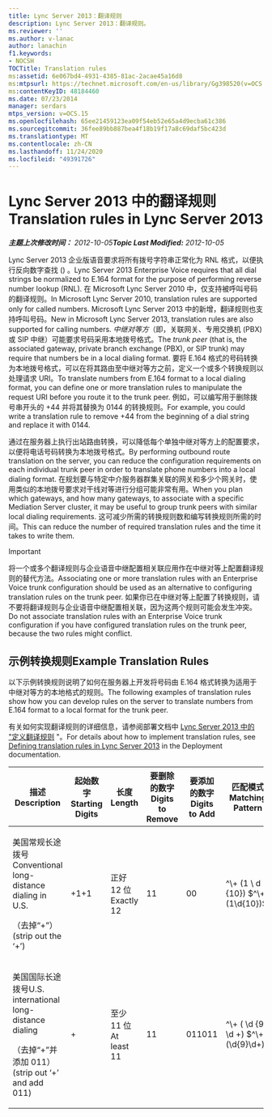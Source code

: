 ```yaml
---
title: Lync Server 2013：翻译规则
description: Lync Server 2013：翻译规则。
ms.reviewer: ''
ms.author: v-lanac
author: lanachin
f1.keywords:
- NOCSH
TOCTitle: Translation rules
ms:assetid: 6e067bd4-4931-4385-81ac-2acae45a16d8
ms:mtpsurl: https://technet.microsoft.com/en-us/library/Gg398520(v=OCS.15)
ms:contentKeyID: 48184460
ms.date: 07/23/2014
manager: serdars
mtps_version: v=OCS.15
ms.openlocfilehash: 65ee21459123ea09f54eb52e65a4d9ecba61c386
ms.sourcegitcommit: 36fee89bb887bea4f18b19f17a8c69daf5bc423d
ms.translationtype: MT
ms.contentlocale: zh-CN
ms.lasthandoff: 11/24/2020
ms.locfileid: "49391726"
---
```

# <a name="translation-rules-in-lync-server-2013"></a><span data-ttu-id="336b5-103">Lync Server 2013 中的翻译规则</span><span class="sxs-lookup"><span data-stu-id="336b5-103">Translation rules in Lync Server 2013</span></span>

<div data-xmlns="http://www.w3.org/1999/xhtml">

<div class="topic" data-xmlns="http://www.w3.org/1999/xhtml" data-msxsl="urn:schemas-microsoft-com:xslt" data-cs="https://msdn.microsoft.com/">

<div data-asp="https://msdn2.microsoft.com/asp">



</div>

<div id="mainSection">

<div id="mainBody"><span data-ttu-id="336b5-104">

<span> </span></span><span class="sxs-lookup"><span data-stu-id="336b5-104">

<span> </span></span></span>

<span data-ttu-id="336b5-105">_**主题上次修改时间：** 2012-10-05_</span><span class="sxs-lookup"><span data-stu-id="336b5-105">_**Topic Last Modified:** 2012-10-05_</span></span>

<span data-ttu-id="336b5-106">Lync Server 2013 企业版语音要求将所有拨号字符串正常化为 RNL 格式，以便执行反向数字查找 () 。</span><span class="sxs-lookup"><span data-stu-id="336b5-106">Lync Server 2013 Enterprise Voice requires that all dial strings be normalized to E.164 format for the purpose of performing reverse number lookup (RNL).</span></span> <span data-ttu-id="336b5-107">在 Microsoft Lync Server 2010 中，仅支持被呼叫号码的翻译规则。</span><span class="sxs-lookup"><span data-stu-id="336b5-107">In Microsoft Lync Server 2010, translation rules are supported only for called numbers.</span></span> <span data-ttu-id="336b5-108">Microsoft Lync Server 2013 中的新增，翻译规则也支持呼叫号码。</span><span class="sxs-lookup"><span data-stu-id="336b5-108">New in Microsoft Lync Server 2013, translation rules are also supported for calling numbers.</span></span> <span data-ttu-id="336b5-109">*中继对等方*（即，关联网关、专用交换机 (PBX) 或 SIP 中继）可能要求号码采用本地拨号格式。</span><span class="sxs-lookup"><span data-stu-id="336b5-109">The *trunk peer* (that is, the associated gateway, private branch exchange (PBX), or SIP trunk) may require that numbers be in a local dialing format.</span></span> <span data-ttu-id="336b5-110">要将 E.164 格式的号码转换为本地拨号格式，可以在将其路由至中继对等方之前，定义一个或多个转换规则以处理请求 URI。</span><span class="sxs-lookup"><span data-stu-id="336b5-110">To translate numbers from E.164 format to a local dialing format, you can define one or more translation rules to manipulate the request URI before you route it to the trunk peer.</span></span> <span data-ttu-id="336b5-111">例如，可以编写用于删除拨号串开头的 +44 并将其替换为 0144 的转换规则。</span><span class="sxs-lookup"><span data-stu-id="336b5-111">For example, you could write a translation rule to remove +44 from the beginning of a dial string and replace it with 0144.</span></span>

<span data-ttu-id="336b5-112">通过在服务器上执行出站路由转换，可以降低每个单独中继对等方上的配置要求，以便将电话号码转换为本地拨号格式。</span><span class="sxs-lookup"><span data-stu-id="336b5-112">By performing outbound route translation on the server, you can reduce the configuration requirements on each individual trunk peer in order to translate phone numbers into a local dialing format.</span></span> <span data-ttu-id="336b5-113">在规划要与特定中介服务器群集关联的网关和多少个网关时，使用类似的本地拨号要求对干线对等进行分组可能非常有用。</span><span class="sxs-lookup"><span data-stu-id="336b5-113">When you plan which gateways, and how many gateways, to associate with a specific Mediation Server cluster, it may be useful to group trunk peers with similar local dialing requirements.</span></span> <span data-ttu-id="336b5-114">这可减少所需的转换规则数和编写转换规则所需的时间。</span><span class="sxs-lookup"><span data-stu-id="336b5-114">This can reduce the number of required translation rules and the time it takes to write them.</span></span>

<div>


> [!IMPORTANT]  
> <span data-ttu-id="336b5-115">将一个或多个翻译规则与企业语音中继配置相关联应用作在中继对等上配置翻译规则的替代方法。</span><span class="sxs-lookup"><span data-stu-id="336b5-115">Associating one or more translation rules with an Enterprise Voice trunk configuration should be used as an alternative to configuring translation rules on the trunk peer.</span></span> <span data-ttu-id="336b5-116">如果你已在中继对等上配置了转换规则，请不要将翻译规则与企业语音中继配置相关联，因为这两个规则可能会发生冲突。</span><span class="sxs-lookup"><span data-stu-id="336b5-116">Do not associate translation rules with an Enterprise Voice trunk configuration if you have configured translation rules on the trunk peer, because the two rules might conflict.</span></span>



</div>

<div>

## <a name="example-translation-rules"></a><span data-ttu-id="336b5-117">示例转换规则</span><span class="sxs-lookup"><span data-stu-id="336b5-117">Example Translation Rules</span></span>

<span data-ttu-id="336b5-118">以下示例转换规则说明了如何在服务器上开发将号码由 E.164 格式转换为适用于中继对等方的本地格式的规则。</span><span class="sxs-lookup"><span data-stu-id="336b5-118">The following examples of translation rules show how you can develop rules on the server to translate numbers from E.164 format to a local format for the trunk peer.</span></span>

<span data-ttu-id="336b5-119">有关如何实现翻译规则的详细信息，请参阅部署文档中 [Lync Server 2013 中的 "定义翻译规则](lync-server-2013-defining-translation-rules.md) "。</span><span class="sxs-lookup"><span data-stu-id="336b5-119">For details about how to implement translation rules, see [Defining translation rules in Lync Server 2013](lync-server-2013-defining-translation-rules.md) in the Deployment documentation.</span></span>


<table>
<colgroup>
<col style="width: 12%" />
<col style="width: 12%" />
<col style="width: 12%" />
<col style="width: 12%" />
<col style="width: 12%" />
<col style="width: 12%" />
<col style="width: 12%" />
<col style="width: 12%" />
</colgroup>
<thead>
<tr class="header">
<th><span data-ttu-id="336b5-120">描述</span><span class="sxs-lookup"><span data-stu-id="336b5-120">Description</span></span></th>
<th><span data-ttu-id="336b5-121">起始数字</span><span class="sxs-lookup"><span data-stu-id="336b5-121">Starting Digits</span></span></th>
<th><span data-ttu-id="336b5-122">长度</span><span class="sxs-lookup"><span data-stu-id="336b5-122">Length</span></span></th>
<th><span data-ttu-id="336b5-123">要删除的数字</span><span class="sxs-lookup"><span data-stu-id="336b5-123">Digits to Remove</span></span></th>
<th><span data-ttu-id="336b5-124">要添加的数字</span><span class="sxs-lookup"><span data-stu-id="336b5-124">Digits to Add</span></span></th>
<th><span data-ttu-id="336b5-125">匹配模式</span><span class="sxs-lookup"><span data-stu-id="336b5-125">Matching Pattern</span></span></th>
<th><span data-ttu-id="336b5-126">转换</span><span class="sxs-lookup"><span data-stu-id="336b5-126">Translation</span></span></th>
<th><span data-ttu-id="336b5-127">示例</span><span class="sxs-lookup"><span data-stu-id="336b5-127">Example</span></span></th>
</tr>
</thead>
<tbody>
<tr class="odd">
<td><p><span data-ttu-id="336b5-128">美国常规长途拨号</span><span class="sxs-lookup"><span data-stu-id="336b5-128">Conventional long-distance dialing in U.S.</span></span></p>
<p><span data-ttu-id="336b5-129">（去掉“+”）</span><span class="sxs-lookup"><span data-stu-id="336b5-129">(strip out the ‘+’)</span></span></p></td>
<td><p><span data-ttu-id="336b5-130">+1</span><span class="sxs-lookup"><span data-stu-id="336b5-130">+1</span></span></p></td>
<td><p><span data-ttu-id="336b5-131">正好 12 位</span><span class="sxs-lookup"><span data-stu-id="336b5-131">Exactly 12</span></span></p></td>
<td><p><span data-ttu-id="336b5-132">1</span><span class="sxs-lookup"><span data-stu-id="336b5-132">1</span></span></p></td>
<td><p><span data-ttu-id="336b5-133">0</span><span class="sxs-lookup"><span data-stu-id="336b5-133">0</span></span></p></td>
<td><p><span data-ttu-id="336b5-134">^\+ (1 \ d {10}) $</span><span class="sxs-lookup"><span data-stu-id="336b5-134">^\+(1\d{10})$</span></span></p></td>
<td><p><span data-ttu-id="336b5-135">$1</span><span class="sxs-lookup"><span data-stu-id="336b5-135">$1</span></span></p></td>
<td><p><span data-ttu-id="336b5-136">+14255551010 变为 14255551010</span><span class="sxs-lookup"><span data-stu-id="336b5-136">+14255551010 becomes 14255551010</span></span></p></td>
</tr>
<tr class="even">
<td><p><span data-ttu-id="336b5-137">美国国际长途拨号</span><span class="sxs-lookup"><span data-stu-id="336b5-137">U.S. international long-distance dialing</span></span></p>
<p><span data-ttu-id="336b5-138">（去掉“+”并添加 011）</span><span class="sxs-lookup"><span data-stu-id="336b5-138">(strip out ‘+’ and add 011)</span></span></p></td>
<td><p>+</p></td>
<td><p><span data-ttu-id="336b5-139">至少 11 位</span><span class="sxs-lookup"><span data-stu-id="336b5-139">At least 11</span></span></p></td>
<td><p><span data-ttu-id="336b5-140">1</span><span class="sxs-lookup"><span data-stu-id="336b5-140">1</span></span></p></td>
<td><p><span data-ttu-id="336b5-141">011</span><span class="sxs-lookup"><span data-stu-id="336b5-141">011</span></span></p></td>
<td><p><span data-ttu-id="336b5-142">^\+ ( \d {9} \d +) $</span><span class="sxs-lookup"><span data-stu-id="336b5-142">^\+(\d{9}\d+)$</span></span></p></td>
<td><p><span data-ttu-id="336b5-143">011$1</span><span class="sxs-lookup"><span data-stu-id="336b5-143">011$1</span></span></p></td>
<td><p><span data-ttu-id="336b5-144">+441235551010 变为 011441235551010</span><span class="sxs-lookup"><span data-stu-id="336b5-144">+441235551010 becomes 011441235551010</span></span></p></td>
</tr>
</tbody>
</table><span data-ttu-id="336b5-145">


</div>

</div>

<span> </span>

</div>

</div>

</span><span class="sxs-lookup"><span data-stu-id="336b5-145">


</div>

</div>

<span> </span>

</div>

</div>

</span></span></div>

